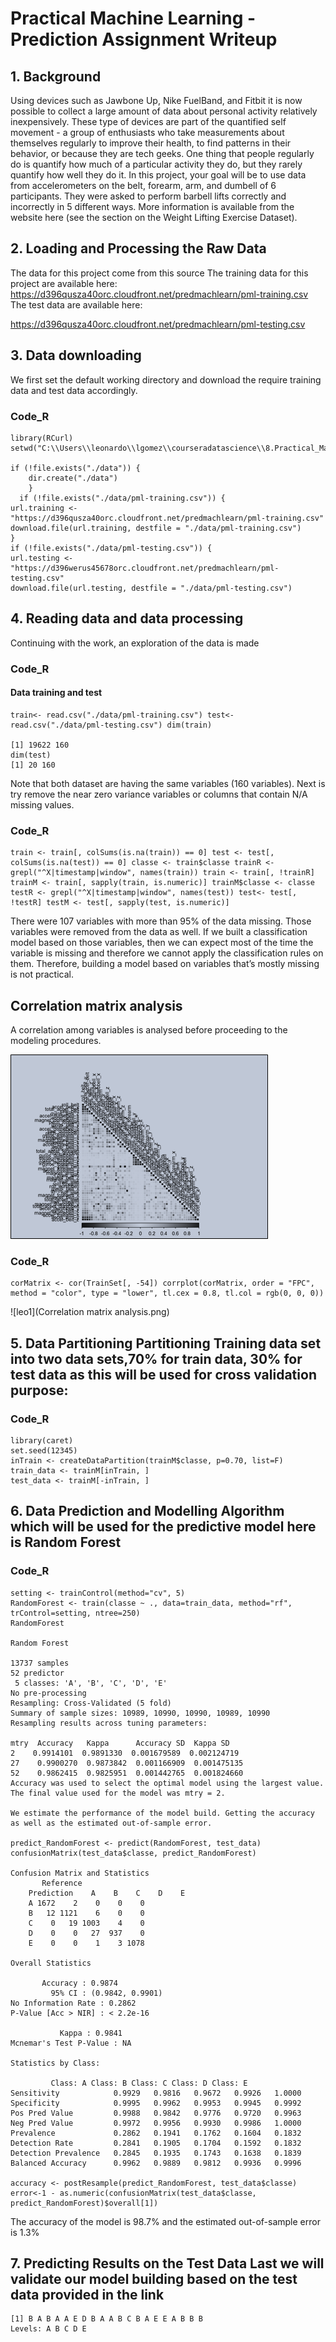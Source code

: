 # Practical Machine Learning - Prediction Assignment Writeup

## 1. Background 

Using devices such as Jawbone Up, Nike FuelBand, and Fitbit it is now possible to collect a large amount of data about personal activity relatively inexpensively. These type of devices are part of the quantified self movement - a group of enthusiasts who take measurements about themselves regularly to improve their health, to find patterns in their behavior, or because they are tech geeks. One thing that people regularly do is quantify how much of a particular activity they do, but they rarely quantify how well they do it. In this project, your goal will be to use data from accelerometers on the belt, forearm, arm, and dumbell of 6 participants. They were asked to perform barbell lifts correctly and incorrectly in 5 different ways. More information is available from the website here (see the section on the Weight Lifting Exercise Dataset).

## 2. Loading and Processing the Raw Data 

The data for this project come from this source The training data for this project are available here: https://d396qusza40orc.cloudfront.net/predmachlearn/pml-training.csv The test data are available here:

https://d396qusza40orc.cloudfront.net/predmachlearn/pml-testing.csv

## 3. Data downloading 

We first set the default working directory and download the require training data and test data accordingly.

### Code_R

    library(RCurl)
    setwd("C:\\Users\\leonardo\\lgomez\\courseradatascience\\8.Practical_Machine_Learning\\Practical_Machine_Learning_Assignment")

    if (!file.exists("./data")) {
 	    dir.create("./data")
	    }
	  if (!file.exists("./data/pml-training.csv")) {
	url.training <- "https://d396qusza40orc.cloudfront.net/predmachlearn/pml-training.csv"
	download.file(url.training, destfile = "./data/pml-training.csv")
	}
	if (!file.exists("./data/pml-testing.csv")) {
	url.testing <- "https://d396werus45678orc.cloudfront.net/predmachlearn/pml-testing.csv"
	download.file(url.testing, destfile = "./data/pml-testing.csv")

## 4. Reading data and data processing 

Continuing with the work, an exploration of the data is made

### Code_R 

#### Data training and test 

    train<- read.csv("./data/pml-training.csv") test<- read.csv("./data/pml-testing.csv") dim(train)

    [1] 19622 160
    dim(test)
    [1] 20 160

Note that both dataset are having the same variables (160 variables). Next is try remove the near zero variance variables or columns that contain N/A missing values.

### Code_R 

	train <- train[, colSums(is.na(train)) == 0] test <- test[, colSums(is.na(test)) == 0] classe <- train$classe trainR <- 	grepl("^X|timestamp|window", names(train)) train <- train[, !trainR] trainM <- train[, sapply(train, is.numeric)] trainM$classe <- classe testR <- grepl("^X|timestamp|window", names(test)) test<- test[, !testR] testM <- test[, sapply(test, is.numeric)]

There were 107 variables with more than 95% of the data missing. Those variables were removed from the data as well. If we built a classification model based on those variables, then we can expect most of the time the variable is missing and therefore we cannot apply the classification rules on them. Therefore, building a model based on variables that’s mostly missing is not practical.

## Correlation matrix analysis 

A correlation among variables is analysed before proceeding to the modeling procedures.

![leo](https://github.com/leonardogomezca78/Prediction-Assignment-Writeup2/blob/master/Correlation%20matrix%20analysis.png)

### Code_R 

	corMatrix <- cor(TrainSet[, -54]) corrplot(corMatrix, order = "FPC", method = "color", type = "lower", tl.cex = 0.8, tl.col = rgb(0, 0, 0))

![leo1](Correlation matrix analysis.png)

## 5. Data Partitioning Partitioning Training data set into two data sets,70% for train data, 30% for test data as this will be used for cross validation purpose: 

### Code_R

	library(caret)
	set.seed(12345) 
	inTrain <- createDataPartition(trainM$classe, p=0.70, list=F)
	train_data <- trainM[inTrain, ]
	test_data <- trainM[-inTrain, ]

## 6. Data Prediction and Modelling Algorithm which will be used for the predictive model here is Random Forest

### Code_R

	setting <- trainControl(method="cv", 5)
	RandomForest <- train(classe ~ ., data=train_data, method="rf", trControl=setting, ntree=250)
	RandomForest

	Random Forest 

	13737 samples
	52 predictor
	 5 classes: 'A', 'B', 'C', 'D', 'E' 
	No pre-processing
	Resampling: Cross-Validated (5 fold) 
	Summary of sample sizes: 10989, 10990, 10990, 10989, 10990 
	Resampling results across tuning parameters:

	mtry  Accuracy   Kappa      Accuracy SD  Kappa SD   
	2    0.9914101  0.9891330  0.001679589  0.002124719
	27    0.9900270  0.9873842  0.001166909  0.001475135
	52    0.9862415  0.9825951  0.001442765  0.001824660
	Accuracy was used to select the optimal model using the largest value. The final value used for the model was mtry = 2.

	We estimate the performance of the model build. Getting the accuracy as well as the estimated out-of-sample error.

	predict_RandomForest <- predict(RandomForest, test_data)
	confusionMatrix(test_data$classe, predict_RandomForest)

	Confusion Matrix and Statistics
	       Reference
		Prediction    A    B    C    D    E
	    A 1672    2    0    0    0
	    B   12 1121    6    0    0
	    C    0   19 1003    4    0
	    D    0    0   27  937    0
	    E    0    0    1    3 1078

	Overall Statistics

		   Accuracy : 0.9874          
		     95% CI : (0.9842, 0.9901)
	No Information Rate : 0.2862          
	P-Value [Acc > NIR] : < 2.2e-16       

		       Kappa : 0.9841          
	Mcnemar's Test P-Value : NA              

	Statistics by Class:

			 Class: A Class: B Class: C Class: D Class: E
	Sensitivity            0.9929   0.9816   0.9672   0.9926   1.0000
	Specificity            0.9995   0.9962   0.9953   0.9945   0.9992
	Pos Pred Value         0.9988   0.9842   0.9776   0.9720   0.9963
	Neg Pred Value         0.9972   0.9956   0.9930   0.9986   1.0000
	Prevalence             0.2862   0.1941   0.1762   0.1604   0.1832
	Detection Rate         0.2841   0.1905   0.1704   0.1592   0.1832
	Detection Prevalence   0.2845   0.1935   0.1743   0.1638   0.1839
	Balanced Accuracy      0.9962   0.9889   0.9812   0.9936   0.9996

	accuracy <- postResample(predict_RandomForest, test_data$classe)
	error<-1 - as.numeric(confusionMatrix(test_data$classe, predict_RandomForest)$overall[1])

The accuracy of the model is 98.7% and the estimated out-of-sample error is 1.3%

## 7. Predicting Results on the Test Data Last we will validate our model building based on the test data provided in the link

	[1] B A B A A E D B A A B C B A E E A B B B
	Levels: A B C D E
